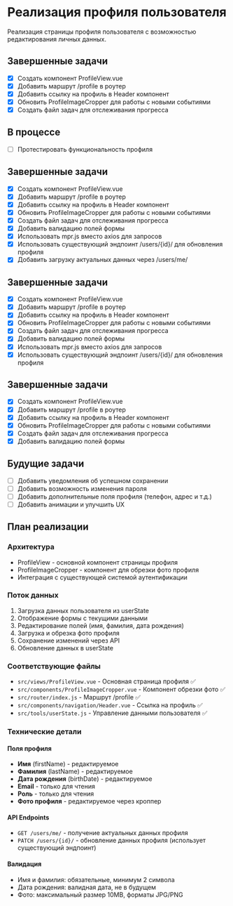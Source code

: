 # Реализация профиля пользователя

Реализация страницы профиля пользователя с возможностью редактирования личных данных.

## Завершенные задачи

- [x] Создать компонент ProfileView.vue
- [x] Добавить маршрут /profile в роутер
- [x] Добавить ссылку на профиль в Header компонент
- [x] Обновить ProfileImageCropper для работы с новыми событиями
- [x] Создать файл задач для отслеживания прогресса

## В процессе

- [ ] Протестировать функциональность профиля

## Завершенные задачи

- [x] Создать компонент ProfileView.vue
- [x] Добавить маршрут /profile в роутер
- [x] Добавить ссылку на профиль в Header компонент
- [x] Обновить ProfileImageCropper для работы с новыми событиями
- [x] Создать файл задач для отслеживания прогресса
- [x] Добавить валидацию полей формы
- [x] Использовать mpr.js вместо axios для запросов
- [x] Использовать существующий эндпоинт /users/{id}/ для обновления профиля
- [x] Добавить загрузку актуальных данных через /users/me/

## Завершенные задачи

- [x] Создать компонент ProfileView.vue
- [x] Добавить маршрут /profile в роутер
- [x] Добавить ссылку на профиль в Header компонент
- [x] Обновить ProfileImageCropper для работы с новыми событиями
- [x] Создать файл задач для отслеживания прогресса
- [x] Добавить валидацию полей формы
- [x] Использовать mpr.js вместо axios для запросов
- [x] Использовать существующий эндпоинт /users/{id}/ для обновления профиля

## Завершенные задачи

- [x] Создать компонент ProfileView.vue
- [x] Добавить маршрут /profile в роутер
- [x] Добавить ссылку на профиль в Header компонент
- [x] Обновить ProfileImageCropper для работы с новыми событиями
- [x] Создать файл задач для отслеживания прогресса
- [x] Добавить валидацию полей формы

## Будущие задачи

- [ ] Добавить уведомления об успешном сохранении
- [ ] Добавить возможность изменения пароля
- [ ] Добавить дополнительные поля профиля (телефон, адрес и т.д.)
- [ ] Добавить анимации и улучшить UX

## План реализации

### Архитектура
- ProfileView - основной компонент страницы профиля
- ProfileImageCropper - компонент для обрезки фото профиля
- Интеграция с существующей системой аутентификации

### Поток данных
1. Загрузка данных пользователя из userState
2. Отображение формы с текущими данными
3. Редактирование полей (имя, фамилия, дата рождения)
4. Загрузка и обрезка фото профиля
5. Сохранение изменений через API
6. Обновление данных в userState

### Соответствующие файлы

- `src/views/ProfileView.vue` - Основная страница профиля ✅
- `src/components/ProfileImageCropper.vue` - Компонент обрезки фото ✅
- `src/router/index.js` - Маршрут /profile ✅
- `src/components/navigation/Header.vue` - Ссылка на профиль ✅
- `src/tools/userState.js` - Управление данными пользователя ✅

### Технические детали

#### Поля профиля
- **Имя** (firstName) - редактируемое
- **Фамилия** (lastName) - редактируемое  
- **Дата рождения** (birthDate) - редактируемое
- **Email** - только для чтения
- **Роль** - только для чтения
- **Фото профиля** - редактируемое через кроппер

#### API Endpoints
- `GET /users/me/` - получение актуальных данных профиля
- `PATCH /users/{id}/` - обновление данных профиля (использует существующий эндпоинт)

#### Валидация
- Имя и фамилия: обязательные, минимум 2 символа
- Дата рождения: валидная дата, не в будущем
- Фото: максимальный размер 10MB, форматы JPG/PNG 